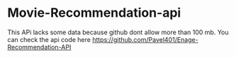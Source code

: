 # Movie-Recommendation-api



This APi lacks some data because github dont allow more than 100 mb.
You can check the api code here https://github.com/Pavel401/Enage-Recommendation-API
